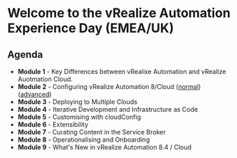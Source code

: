 <link rel="stylesheet" media="screen and (max-width: 768px)" href="/css/clr-ui.min.css">
<link rel="stylesheet" media="screen and (max-width: 768px)" href="/css/clr-ui.min.css">
<link rel="stylesheet" media="screen and (max-width: 768px)" href="/css/clr-icons.min.css">
<link rel="stylesheet" media="screen and (min-width: 768px)" href="/css/clr-ui.css">
<link rel="stylesheet" media="screen and (min-width: 768px)" href="/css/clr-icons.min.css">

# Welcome to the vRealize Automation Experience Day (EMEA/UK)

## Agenda

* **Module 1** - Key Differences between vRealixe Automation and vRealize Auotmation Cloud.
* **Module 2** - Configuring vRealize Automation 8/Cloud ([normal](/module-2/m2-full-lab-guide.md)) ([advanced](/module-2/m2-hard-lab-guide.md))
* **Module 3** - Deploying to Multiple Clouds
* **Module 4** - Iterative Development and Infrastructure as Code
* **Module 5** - Customising with cloudConfig
* **Module 6** - Extensibility
* **Module 7** - Curating Content in the Service Broker
* **Module 8** - Operationalising and Onboarding
* **Module 9** - What's New in vRealize Automation 8.4 / Cloud